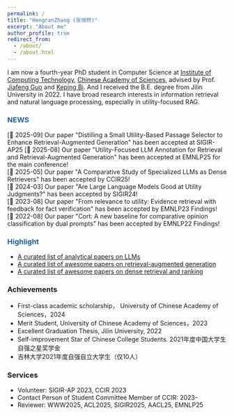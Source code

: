 ```yaml
---
permalink: /
title: "HengranZhang (张恒然)"
excerpt: "About me"
author_profile: true
redirect_from: 
  - /about/
  - /about.html
---
```


I am now a fourth-year PhD student in Computer Science at [Institute of Computing Technology](http://www.ict.ac.cn/), [Chinese Academy of Sciences](https://www.ucas.ac.cn/), advised by Prof. [Jiafeng Guo](http://www.bigdatalab.ac.cn/gjf/) and [Keping Bi](https://kepingbi.github.io/). 
And I received the B.E. degree from Jilin University in 2022.
I have broad research interests in information retrieval and natural language processing, especially in utility-focused RAG. 


<!-- My research is focused on the core problem in information retrieval (IR), i.e., **Ranking**.
Specifically, my current research interests are in leveraging pre-trained language models into IR, such as Pre-training for IR and Dense Retrieval. Here is my [CV](/files/XinyuMa_CV_en.pdf). -->
<!-- including but not limited to **understanding the relevance in IR**, **pre-training for IR** and **dense retrieval**. -->

### <span style="color:#2561a0">NEWS</span>
[🎉 2025-09] Our paper "Distilling a Small Utility-Based Passage Selector to Enhance Retrieval-Augmented Generation"  has been accepted at SIGIR-AP25
[🎉 2025-08] Our paper "Utility-Focused LLM Annotation for Retrieval and Retrieval-Augmented Generation" has been accepted at EMNLP25 for the main conference!    
[🎉 2025-05] Our paper "A Comparative Study of Specialized LLMs as Dense Retrievers" has been accepted by CCIR25!    
[🎉 2024-03] Our paper "Are Large Language Models Good at Utility Judgments?" has been accepted by SIGIR24!    
[🎉 2023-08] Our paper "From relevance to utility: Evidence retrieval with feedback for fact verification" has been accepted by EMNLP23 Findings!   
[🎉 2022-08] Our paper "Cort: A new baseline for comparative opinion classification by dual prompts" has been accepted by EMNLP22 Findings!    


### <span style="color:#2561a0">Highlight</span>
- [A curated list of analytical papers on LLMs](https://github.com/hengran/Investigating-LLMs)
- [A curated list of awesome papers on retrieval-augmented generation](https://github.com/IR-LLM/Awesome-Information-Retrieval-in-the-Age-of-Large-Language-Model)
- [A curated list of awesome papers on dense retrieval and ranking](https://github.com/hengran/dense-retrieval-paper)


### Achievements
- First-class academic scholarship， University of Chinese Academy of Sciences，2024 
- Merit Student, University of Chinese Academy of Sciences，2023    
- Excellent Graduation Thesis, Jilin University, 2022
- Self-improvement Star of Chinese College Students. 2021年度中国大学生自强之星奖学金
- 吉林大学2021年度自强自立大学生（仅10人） 

### Services
- Volunteer: SIGIR-AP 2023, CCIR 2023        
- Contact Person of Student Committee Member of CCIR: 2023-   
- Reviewer: WWW2025, ACL2025, SIGIR2025, AACL25, EMNLP25


